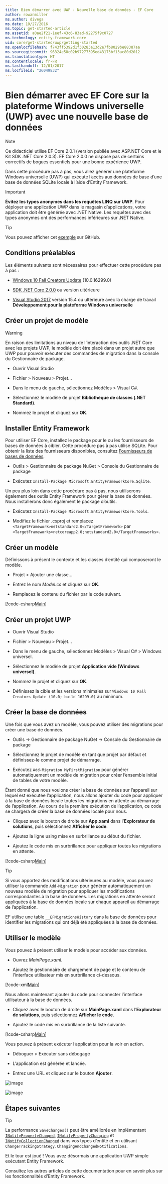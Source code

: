 ```yaml
---
title: Bien démarrer avec UWP - Nouvelle base de données - EF Core
author: rowanmiller
ms.author: divega
ms.date: 10/27/2016
ms.topic: get-started-article
ms.assetid: a0ae2f21-1eef-43c6-83ad-92275f9c0727
ms.technology: entity-framework-core
uid: core/get-started/uwp/getting-started
ms.openlocfilehash: f743ff5392d1f30283a13d2e7fb8029be88387aa
ms.sourcegitcommit: 96324e58c02b97277395ed43173bf13ac80d2012
ms.translationtype: HT
ms.contentlocale: fr-FR
ms.lasthandoff: 12/01/2017
ms.locfileid: "26049832"
---
```

# <a name="getting-started-with-ef-core-on-universal-windows-platform-uwp-with-a-new-database"></a>Bien démarrer avec EF Core sur la plateforme Windows universelle (UWP) avec une nouvelle base de données

> [!NOTE]
> Ce didacticiel utilise EF Core 2.0.1 (version publiée avec ASP.NET Core et le Kit SDK .NET Core 2.0.3). EF Core 2.0.0 ne dispose pas de certains correctifs de bogues essentiels pour une bonne expérience UWP.

Dans cette procédure pas à pas, vous allez générer une plateforme Windows universelle (UWP) qui exécute l’accès aux données de base d’une base de données SQLite locale à l’aide d’Entity Framework.

> [!IMPORTANT]
> **Évitez les types anonymes dans les requêtes LINQ sur UWP**. Pour déployer une application UWP dans le magasin d’applications, votre application doit être générée avec .NET Native. Les requêtes avec des types anonymes ont des performances inférieures sur .NET Native.

> [!TIP]
> Vous pouvez afficher cet [exemple](https://github.com/aspnet/EntityFramework.Docs/tree/master/samples/core/GetStarted/UWP/UWP.SQLite) sur GitHub.

## <a name="prerequisites"></a>Conditions préalables

Les éléments suivants sont nécessaires pour effectuer cette procédure pas à pas :

* [Windows 10 Fall Creators Update](https://support.microsoft.com/en-us/help/4027667/windows-update-windows-10) (10.0.16299.0)

* [SDK .NET Core 2.0.0](https://www.microsoft.com/net/core) ou version ultérieure

* [Visual Studio 2017](https://www.visualstudio.com/downloads/) version 15.4 ou ultérieure avec la charge de travail **Développement pour la plateforme Windows universelle**

## <a name="create-a-new-model-project"></a>Créer un projet de modèle

> [!WARNING]
> En raison des limitations au niveau de l’interaction des outils .NET Core avec les projets UWP, le modèle doit être placé dans un projet autre que UWP pour pouvoir exécuter des commandes de migration dans la console du Gestionnaire de package.

* Ouvrir Visual Studio

* Fichier > Nouveau > Projet...

* Dans le menu de gauche, sélectionnez Modèles > Visual C#.

* Sélectionnez le modèle de projet **Bibliothèque de classes (.NET Standard)**.

* Nommez le projet et cliquez sur **OK**.

## <a name="install-entity-framework"></a>Installer Entity Framework

Pour utiliser EF Core, installez le package pour le ou les fournisseurs de bases de données à cibler. Cette procédure pas à pas utilise SQLite. Pour obtenir la liste des fournisseurs disponibles, consultez [Fournisseurs de bases de données](../../providers/index.md).

* Outils > Gestionnaire de package NuGet > Console du Gestionnaire de package

* Exécutez `Install-Package Microsoft.EntityFrameworkCore.Sqlite`.

Un peu plus loin dans cette procédure pas à pas, nous utiliserons également des outils Entity Framework pour gérer la base de données. Nous installerons donc également le package d’outils.

* Exécutez `Install-Package Microsoft.EntityFrameworkCore.Tools`.

* Modifiez le fichier .csproj et remplacez `<TargetFramework>netstandard2.0</TargetFramework>` par `<TargetFrameworks>netcoreapp2.0;netstandard2.0</TargetFrameworks>`.

## <a name="create-your-model"></a>Créer un modèle

Définissons à présent le contexte et les classes d’entité qui composeront le modèle.

* Projet > Ajouter une classe...

* Entrez le nom *Model.cs* et cliquez sur **OK**.

* Remplacez le contenu du fichier par le code suivant.

[!code-csharp[Main](../../../../samples/core/GetStarted/UWP/UWP.Model/Model.cs)]

## <a name="create-a-new-uwp-project"></a>Créer un projet UWP

* Ouvrir Visual Studio

* Fichier > Nouveau > Projet...

* Dans le menu de gauche, sélectionnez Modèles > Visual C# > Windows universel.

* Sélectionnez le modèle de projet **Application vide (Windows universel)**.

* Nommez le projet et cliquez sur **OK**.

* Définissez la cible et les versions minimales sur `Windows 10 Fall Creators Update (10.0; build 16299.0)` au minimum.

## <a name="create-your-database"></a>Créer la base de données

Une fois que vous avez un modèle, vous pouvez utiliser des migrations pour créer une base de données.

* Outils -> Gestionnaire de package NuGet -> Console du Gestionnaire de package

* Sélectionnez le projet de modèle en tant que projet par défaut et définissez-le comme projet de démarrage.

* Exécutez `Add-Migration MyFirstMigration` pour générer automatiquement un modèle de migration pour créer l’ensemble initial de tables de votre modèle.

Étant donné que nous voulons créer la base de données sur l’appareil sur lequel est exécutée l’application, nous allons ajouter du code pour appliquer à la base de données locale toutes les migrations en attente au démarrage de l’application. Au cours de la première exécution de l’application, ce code se chargera de créer la base de données locale pour nous.

* Cliquez avec le bouton de droite sur **App.xaml** dans l’**Explorateur de solutions**, puis sélectionnez **Afficher le code**.

* Ajoutez la ligne using mise en surbrillance au début du fichier.

* Ajoutez le code mis en surbrillance pour appliquer toutes les migrations en attente.

[!code-csharp[Main](../../../../samples/core/GetStarted/UWP/UWP.SQLite/App.xaml.cs?highlight=1,25-28)]

> [!TIP]  
> Si vous apportez des modifications ultérieures au modèle, vous pouvez utiliser la commande `Add-Migration` pour générer automatiquement un nouveau modèle de migration pour appliquer les modifications correspondantes à la base de données. Les migrations en attente seront appliquées à la base de données locale sur chaque appareil au démarrage de l’application.
>
>EF utilise une table `__EFMigrationsHistory` dans la base de données pour identifier les migrations qui ont déjà été appliquées à la base de données.

## <a name="use-your-model"></a>Utiliser le modèle

Vous pouvez à présent utiliser le modèle pour accéder aux données.

* Ouvrez *MainPage.xaml*.

* Ajoutez le gestionnaire de chargement de page et le contenu de l’interface utilisateur mis en surbrillance ci-dessous.

[!code-xml[Main](../../../../samples/core/GetStarted/UWP/UWP.SQLite/MainPage.xaml?highlight=9,11-23)]

Nous allons maintenant ajouter du code pour connecter l’interface utilisateur à la base de données.

* Cliquez avec le bouton de droite sur **MainPage.xaml** dans l’**Explorateur de solutions**, puis sélectionnez **Afficher le code**.

* Ajoutez le code mis en surbrillance de la liste suivante.

[!code-csharp[Main](../../../../samples/core/GetStarted/UWP/UWP.SQLite/MainPage.xaml.cs?highlight=30-48)]

Vous pouvez à présent exécuter l’application pour la voir en action.

* Déboguer > Exécuter sans débogage

* L’application est générée et lancée.

* Entrez une URL et cliquez sur le bouton **Ajouter**.

![image](_static/create.png)

![image](_static/list.png)

## <a name="next-steps"></a>Étapes suivantes

> [!TIP]
> La performance `SaveChanges()` peut être améliorée en implémentant [`INotifyPropertyChanged`](https://msdn.microsoft.com/en-us/library/system.componentmodel.inotifypropertychanged.aspx), [`INotifyPropertyChanging`](https://msdn.microsoft.com/en-us/library/system.componentmodel.inotifypropertychanging.aspx) et [`INotifyCollectionChanged`](https://msdn.microsoft.com/en-us/library/system.collections.specialized.inotifycollectionchanged.aspx) dans vos types d’entité et en utilisant `ChangeTrackingStrategy.ChangingAndChangedNotifications`.

Et le tour est joué ! Vous avez désormais une application UWP simple exécutant Entity Framework.

Consultez les autres articles de cette documentation pour en savoir plus sur les fonctionnalités d’Entity Framework.
